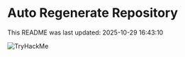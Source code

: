 # Auto Regenerate Repository

This README was last updated: 2025-10-29 16:43:10

 ![TryHackMe](https://tryhackme.com/badge/533634)